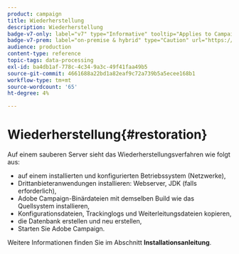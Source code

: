 ```yaml
---
product: campaign
title: Wiederherstellung
description: Wiederherstellung
badge-v7-only: label="v7" type="Informative" tooltip="Applies to Campaign Classic v7 only"
badge-v7-prem: label="on-premise & hybrid" type="Caution" url="https://experienceleague.adobe.com/docs/campaign-classic/using/installing-campaign-classic/architecture-and-hosting-models/hosting-models-lp/hosting-models.html" tooltip="Applies to on-premise and hybrid deployments only"
audience: production
content-type: reference
topic-tags: data-processing
exl-id: ba4db1af-778c-4c34-9a3c-49f41faa49b5
source-git-commit: 4661688a22bd1a82eaf9c72a739b5a5ecee168b1
workflow-type: tm+mt
source-wordcount: '65'
ht-degree: 4%

---
```


# Wiederherstellung{#restoration}



Auf einem sauberen Server sieht das Wiederherstellungsverfahren wie folgt aus:

* auf einem installierten und konfigurierten Betriebssystem (Netzwerke),
* Drittanbieteranwendungen installieren: Webserver, JDK (falls erforderlich),
* Adobe Campaign-Binärdateien mit demselben Build wie das Quellsystem installieren,
* Konfigurationsdateien, Trackinglogs und Weiterleitungsdateien kopieren,
* die Datenbank erstellen und neu erstellen,
* Starten Sie Adobe Campaign.

Weitere Informationen finden Sie im Abschnitt **Installationsanleitung**.
